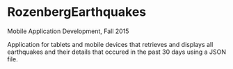 # RozenbergEarthquakes
Mobile Application Development, Fall 2015

Application for tablets and mobile devices that retrieves and displays all earthquakes and their details that occured in the past 30 days using a JSON file.
